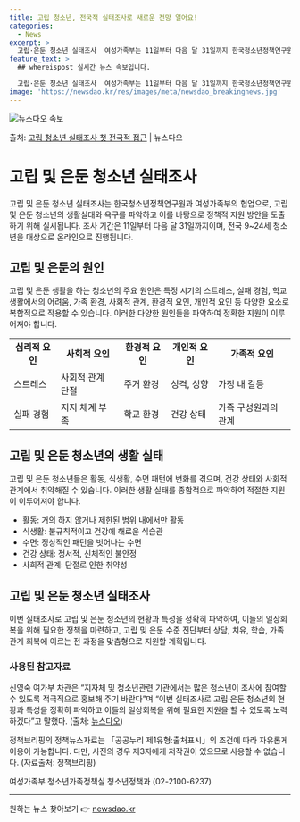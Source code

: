 ```yaml
---
title: 고립 청소년, 전국적 실태조사로 새로운 전망 열어요!
categories:
  - News
excerpt: >
  고립·은둔 청소년 실태조사  여성가족부는 11일부터 다음 달 31일까지 한국청소년정책연구원과 협업해 고립·은…
feature_text: >
  ## whereispost 실시간 뉴스 속보입니다.

  고립·은둔 청소년 실태조사  여성가족부는 11일부터 다음 달 31일까지 한국청소년정책연구원과 협업해 고립·은…
image: 'https://newsdao.kr/res/images/meta/newsdao_breakingnews.jpg'
---
```


![뉴스다오 속보](https://newsdao.kr/res/images/meta/newsdao_breakingnews.jpg)

<p>출처: <a href="https://newsdao.kr/4165" rel="dofollow">고립 청소년 실태조사 첫 전국적 접근</a> | 뉴스다오</p>

<h1>고립 및 은둔 청소년 실태조사</h1>
<p data-ke-size="size16">고립 및 은둔 청소년 실태조사는 한국청소년정책연구원과 여성가족부의 협업으로, 고립 및 은둔 청소년의 생활실태와 욕구를 파악하고 이를 바탕으로 정책적 지원 방안을 도출하기 위해 실시됩니다. 조사 기간은 11일부터 다음 달 31일까지이며, 전국 9~24세 청소년을 대상으로 온라인으로 진행됩니다.</p>

<h2 data-ke-size="size26">고립 및 은둔의 원인</h2>
<p data-ke-size="size16">고립 및 은둔 생활을 하는 청소년의 주요 원인은 특정 시기의 스트레스, 실패 경험, 학교 생활에서의 어려움, 가족 환경, 사회적 관계, 환경적 요인, 개인적 요인 등 다양한 요소로 복합적으로 작용할 수 있습니다. 이러한 다양한 원인들을 파악하여 정확한 지원이 이루어져야 합니다.</p>
<table>
  <tr>
    <td style="text-align: center; height: 17px;"><b>심리적 요인</b></td>
    <td style="text-align: center; height: 17px;"><b>사회적 요인</b></td>
    <td style="text-align: center; height: 17px;"><b>환경적 요인</b></td>
    <td style="text-align: center; height: 17px;"><b>개인적 요인</b></td>
    <td style="text-align: center; height: 17px;"><b>가족적 요인</b></td>
  </tr>
  <tr>
    <td>스트레스</td>
    <td>사회적 관계 단절</td>
    <td>주거 환경</td>
    <td>성격, 성향</td>
    <td>가정 내 갈등</td>
  </tr>
  <tr>
    <td>실패 경험</td>
    <td>지지 체계 부족</td>
    <td>학교 환경</td>
    <td>건강 상태</td>
    <td>가족 구성원과의 관계</td>
  </tr>
</table>

<h2 data-ke-size="size26">고립 및 은둔 청소년의 생활 실태</h2>
<p data-ke-size="size16">고립 및 은둔 청소년들은 활동, 식생활, 수면 패턴에 변화를 겪으며, 건강 상태와 사회적 관계에서 취약해질 수 있습니다. 이러한 생활 실태를 종합적으로 파악하여 적절한 지원이 이루어져야 합니다.</p>
<ul>
  <li>활동: 거의 하지 않거나 제한된 범위 내에서만 활동</li>
  <li>식생활: 불규칙적이고 건강에 해로운 식습관</li>
  <li>수면: 정상적인 패턴을 벗어나는 수면</li>
  <li>건강 상태: 정서적, 신체적인 불안정</li>
  <li>사회적 관계: 단절로 인한 취약성</li>
</ul>

<h2 data-ke-size="size26">고립 및 은둔 청소년 실태조사</h2>
<p data-ke-size="size16">이번 실태조사로 고립 및 은둔 청소년의 현황과 특성을 정확히 파악하여, 이들의 일상회복을 위해 필요한 정책을 마련하고, 고립 및 은둔 수준 진단부터 상담, 치유, 학습, 가족관계 회복에 이르는 전 과정을 맞춤형으로 지원할 계획입니다.</p>

<h3 data-ke-size="size22">사용된 참고자료</h3>
<p data-ke-size="size16">신영숙 여가부 차관은 “지자체 및 청소년관련 기관에서는 많은 청소년이 조사에 참여할 수 있도록 적극적으로 홍보해 주기 바란다”며 “이번 실태조사로 고립·은둔 청소년의 현황과 특성을 정확히 파악하고 이들의 일상회복을 위해 필요한 지원을 할 수 있도록 노력하겠다”고 말했다. (출처: <a href="https://newsdao.kr/4165">뉴스다오</a>)</p>
<p data-ke-size="size16">정책브리핑의 정책뉴스자료는 「공공누리 제1유형:출처표시」의 조건에 따라 자유롭게 이용이 가능합니다. 다만, 사진의 경우 제3자에게 저작권이 있으므로 사용할 수 없습니다. (자료출처: 정책브리핑)</p>
<p data-ke-size="size16">여성가족부 청소년가족정책실 청소년정책과 (02-2100-6237)</p>
<hr> 

원하는 뉴스 찾아보기 👉 <a href="https://newsdao.kr" rel="dofollow">newsdao.kr</a>


